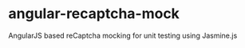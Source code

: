 angular-recaptcha-mock
======================

AngularJS based reCaptcha mocking for unit testing using Jasmine.js
